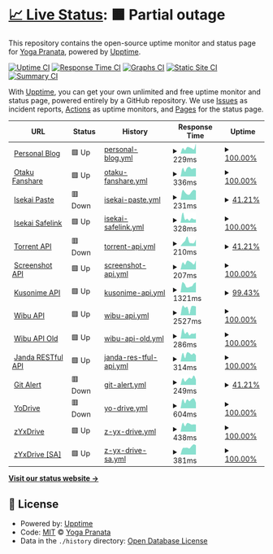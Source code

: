 # [📈 Live Status](https://zYxDevs.github.io/status): <!--live status--> **🟧 Partial outage**

This repository contains the open-source uptime monitor and status page for [Yoga Pranata](https://www.otakufanshare.eu.org), powered by [Upptime](https://github.com/upptime/upptime).

[![Uptime CI](https://github.com/zYxDevs/status/workflows/Uptime%20CI/badge.svg)](https://github.com/zYxDevs/status/actions?query=workflow%3A%22Uptime+CI%22)
[![Response Time CI](https://github.com/zYxDevs/status/workflows/Response%20Time%20CI/badge.svg)](https://github.com/zYxDevs/status/actions?query=workflow%3A%22Response+Time+CI%22)
[![Graphs CI](https://github.com/zYxDevs/status/workflows/Graphs%20CI/badge.svg)](https://github.com/zYxDevs/status/actions?query=workflow%3A%22Graphs+CI%22)
[![Static Site CI](https://github.com/zYxDevs/status/workflows/Static%20Site%20CI/badge.svg)](https://github.com/zYxDevs/status/actions?query=workflow%3A%22Static+Site+CI%22)
[![Summary CI](https://github.com/zYxDevs/status/workflows/Summary%20CI/badge.svg)](https://github.com/zYxDevs/status/actions?query=workflow%3A%22Summary+CI%22)

With [Upptime](https://upptime.js.org), you can get your own unlimited and free uptime monitor and status page, powered entirely by a GitHub repository. We use [Issues](https://github.com/zYxDevs/status/issues) as incident reports, [Actions](https://github.com/zYxDevs/status/actions) as uptime monitors, and [Pages](https://zYxDevs.github.io/status) for the status page.

<!--start: status pages-->
<!-- This summary is generated by Upptime (https://github.com/upptime/upptime) -->
<!-- Do not edit this manually, your changes will be overwritten -->
<!-- prettier-ignore -->
| URL | Status | History | Response Time | Uptime |
| --- | ------ | ------- | ------------- | ------ |
| <img alt="" src="https://icons.duckduckgo.com/ip3/www.isekai.eu.org.ico" height="13"> [Personal Blog](https://www.isekai.eu.org) | 🟩 Up | [personal-blog.yml](https://github.com/zYxDevs/status/commits/HEAD/history/personal-blog.yml) | <details><summary><img alt="Response time graph" src="./graphs/personal-blog/response-time-week.png" height="20"> 229ms</summary><br><a href="https://status.isekai.eu.org/history/personal-blog"><img alt="Response time 311" src="https://img.shields.io/endpoint?url=https%3A%2F%2Fraw.githubusercontent.com%2FzYxDevs%2Fstatus%2FHEAD%2Fapi%2Fpersonal-blog%2Fresponse-time.json"></a><br><a href="https://status.isekai.eu.org/history/personal-blog"><img alt="24-hour response time 261" src="https://img.shields.io/endpoint?url=https%3A%2F%2Fraw.githubusercontent.com%2FzYxDevs%2Fstatus%2FHEAD%2Fapi%2Fpersonal-blog%2Fresponse-time-day.json"></a><br><a href="https://status.isekai.eu.org/history/personal-blog"><img alt="7-day response time 229" src="https://img.shields.io/endpoint?url=https%3A%2F%2Fraw.githubusercontent.com%2FzYxDevs%2Fstatus%2FHEAD%2Fapi%2Fpersonal-blog%2Fresponse-time-week.json"></a><br><a href="https://status.isekai.eu.org/history/personal-blog"><img alt="30-day response time 249" src="https://img.shields.io/endpoint?url=https%3A%2F%2Fraw.githubusercontent.com%2FzYxDevs%2Fstatus%2FHEAD%2Fapi%2Fpersonal-blog%2Fresponse-time-month.json"></a><br><a href="https://status.isekai.eu.org/history/personal-blog"><img alt="1-year response time 311" src="https://img.shields.io/endpoint?url=https%3A%2F%2Fraw.githubusercontent.com%2FzYxDevs%2Fstatus%2FHEAD%2Fapi%2Fpersonal-blog%2Fresponse-time-year.json"></a></details> | <details><summary><a href="https://status.isekai.eu.org/history/personal-blog">100.00%</a></summary><a href="https://status.isekai.eu.org/history/personal-blog"><img alt="All-time uptime 100.00%" src="https://img.shields.io/endpoint?url=https%3A%2F%2Fraw.githubusercontent.com%2FzYxDevs%2Fstatus%2FHEAD%2Fapi%2Fpersonal-blog%2Fuptime.json"></a><br><a href="https://status.isekai.eu.org/history/personal-blog"><img alt="24-hour uptime 100.00%" src="https://img.shields.io/endpoint?url=https%3A%2F%2Fraw.githubusercontent.com%2FzYxDevs%2Fstatus%2FHEAD%2Fapi%2Fpersonal-blog%2Fuptime-day.json"></a><br><a href="https://status.isekai.eu.org/history/personal-blog"><img alt="7-day uptime 100.00%" src="https://img.shields.io/endpoint?url=https%3A%2F%2Fraw.githubusercontent.com%2FzYxDevs%2Fstatus%2FHEAD%2Fapi%2Fpersonal-blog%2Fuptime-week.json"></a><br><a href="https://status.isekai.eu.org/history/personal-blog"><img alt="30-day uptime 100.00%" src="https://img.shields.io/endpoint?url=https%3A%2F%2Fraw.githubusercontent.com%2FzYxDevs%2Fstatus%2FHEAD%2Fapi%2Fpersonal-blog%2Fuptime-month.json"></a><br><a href="https://status.isekai.eu.org/history/personal-blog"><img alt="1-year uptime 100.00%" src="https://img.shields.io/endpoint?url=https%3A%2F%2Fraw.githubusercontent.com%2FzYxDevs%2Fstatus%2FHEAD%2Fapi%2Fpersonal-blog%2Fuptime-year.json"></a></details>
| <img alt="" src="https://icons.duckduckgo.com/ip3/www.otakufanshare.eu.org.ico" height="13"> [Otaku Fanshare](https://www.otakufanshare.eu.org) | 🟩 Up | [otaku-fanshare.yml](https://github.com/zYxDevs/status/commits/HEAD/history/otaku-fanshare.yml) | <details><summary><img alt="Response time graph" src="./graphs/otaku-fanshare/response-time-week.png" height="20"> 336ms</summary><br><a href="https://status.isekai.eu.org/history/otaku-fanshare"><img alt="Response time 326" src="https://img.shields.io/endpoint?url=https%3A%2F%2Fraw.githubusercontent.com%2FzYxDevs%2Fstatus%2FHEAD%2Fapi%2Fotaku-fanshare%2Fresponse-time.json"></a><br><a href="https://status.isekai.eu.org/history/otaku-fanshare"><img alt="24-hour response time 336" src="https://img.shields.io/endpoint?url=https%3A%2F%2Fraw.githubusercontent.com%2FzYxDevs%2Fstatus%2FHEAD%2Fapi%2Fotaku-fanshare%2Fresponse-time-day.json"></a><br><a href="https://status.isekai.eu.org/history/otaku-fanshare"><img alt="7-day response time 336" src="https://img.shields.io/endpoint?url=https%3A%2F%2Fraw.githubusercontent.com%2FzYxDevs%2Fstatus%2FHEAD%2Fapi%2Fotaku-fanshare%2Fresponse-time-week.json"></a><br><a href="https://status.isekai.eu.org/history/otaku-fanshare"><img alt="30-day response time 353" src="https://img.shields.io/endpoint?url=https%3A%2F%2Fraw.githubusercontent.com%2FzYxDevs%2Fstatus%2FHEAD%2Fapi%2Fotaku-fanshare%2Fresponse-time-month.json"></a><br><a href="https://status.isekai.eu.org/history/otaku-fanshare"><img alt="1-year response time 326" src="https://img.shields.io/endpoint?url=https%3A%2F%2Fraw.githubusercontent.com%2FzYxDevs%2Fstatus%2FHEAD%2Fapi%2Fotaku-fanshare%2Fresponse-time-year.json"></a></details> | <details><summary><a href="https://status.isekai.eu.org/history/otaku-fanshare">100.00%</a></summary><a href="https://status.isekai.eu.org/history/otaku-fanshare"><img alt="All-time uptime 99.99%" src="https://img.shields.io/endpoint?url=https%3A%2F%2Fraw.githubusercontent.com%2FzYxDevs%2Fstatus%2FHEAD%2Fapi%2Fotaku-fanshare%2Fuptime.json"></a><br><a href="https://status.isekai.eu.org/history/otaku-fanshare"><img alt="24-hour uptime 100.00%" src="https://img.shields.io/endpoint?url=https%3A%2F%2Fraw.githubusercontent.com%2FzYxDevs%2Fstatus%2FHEAD%2Fapi%2Fotaku-fanshare%2Fuptime-day.json"></a><br><a href="https://status.isekai.eu.org/history/otaku-fanshare"><img alt="7-day uptime 100.00%" src="https://img.shields.io/endpoint?url=https%3A%2F%2Fraw.githubusercontent.com%2FzYxDevs%2Fstatus%2FHEAD%2Fapi%2Fotaku-fanshare%2Fuptime-week.json"></a><br><a href="https://status.isekai.eu.org/history/otaku-fanshare"><img alt="30-day uptime 100.00%" src="https://img.shields.io/endpoint?url=https%3A%2F%2Fraw.githubusercontent.com%2FzYxDevs%2Fstatus%2FHEAD%2Fapi%2Fotaku-fanshare%2Fuptime-month.json"></a><br><a href="https://status.isekai.eu.org/history/otaku-fanshare"><img alt="1-year uptime 99.99%" src="https://img.shields.io/endpoint?url=https%3A%2F%2Fraw.githubusercontent.com%2FzYxDevs%2Fstatus%2FHEAD%2Fapi%2Fotaku-fanshare%2Fuptime-year.json"></a></details>
| <img alt="" src="https://icons.duckduckgo.com/ip3/paste.isekai.eu.org.ico" height="13"> [Isekai Paste](https://paste.isekai.eu.org) | 🟥 Down | [isekai-paste.yml](https://github.com/zYxDevs/status/commits/HEAD/history/isekai-paste.yml) | <details><summary><img alt="Response time graph" src="./graphs/isekai-paste/response-time-week.png" height="20"> 231ms</summary><br><a href="https://status.isekai.eu.org/history/isekai-paste"><img alt="Response time 281" src="https://img.shields.io/endpoint?url=https%3A%2F%2Fraw.githubusercontent.com%2FzYxDevs%2Fstatus%2FHEAD%2Fapi%2Fisekai-paste%2Fresponse-time.json"></a><br><a href="https://status.isekai.eu.org/history/isekai-paste"><img alt="24-hour response time 308" src="https://img.shields.io/endpoint?url=https%3A%2F%2Fraw.githubusercontent.com%2FzYxDevs%2Fstatus%2FHEAD%2Fapi%2Fisekai-paste%2Fresponse-time-day.json"></a><br><a href="https://status.isekai.eu.org/history/isekai-paste"><img alt="7-day response time 231" src="https://img.shields.io/endpoint?url=https%3A%2F%2Fraw.githubusercontent.com%2FzYxDevs%2Fstatus%2FHEAD%2Fapi%2Fisekai-paste%2Fresponse-time-week.json"></a><br><a href="https://status.isekai.eu.org/history/isekai-paste"><img alt="30-day response time 260" src="https://img.shields.io/endpoint?url=https%3A%2F%2Fraw.githubusercontent.com%2FzYxDevs%2Fstatus%2FHEAD%2Fapi%2Fisekai-paste%2Fresponse-time-month.json"></a><br><a href="https://status.isekai.eu.org/history/isekai-paste"><img alt="1-year response time 281" src="https://img.shields.io/endpoint?url=https%3A%2F%2Fraw.githubusercontent.com%2FzYxDevs%2Fstatus%2FHEAD%2Fapi%2Fisekai-paste%2Fresponse-time-year.json"></a></details> | <details><summary><a href="https://status.isekai.eu.org/history/isekai-paste">41.21%</a></summary><a href="https://status.isekai.eu.org/history/isekai-paste"><img alt="All-time uptime 20.63%" src="https://img.shields.io/endpoint?url=https%3A%2F%2Fraw.githubusercontent.com%2FzYxDevs%2Fstatus%2FHEAD%2Fapi%2Fisekai-paste%2Fuptime.json"></a><br><a href="https://status.isekai.eu.org/history/isekai-paste"><img alt="24-hour uptime 100.00%" src="https://img.shields.io/endpoint?url=https%3A%2F%2Fraw.githubusercontent.com%2FzYxDevs%2Fstatus%2FHEAD%2Fapi%2Fisekai-paste%2Fuptime-day.json"></a><br><a href="https://status.isekai.eu.org/history/isekai-paste"><img alt="7-day uptime 41.21%" src="https://img.shields.io/endpoint?url=https%3A%2F%2Fraw.githubusercontent.com%2FzYxDevs%2Fstatus%2FHEAD%2Fapi%2Fisekai-paste%2Fuptime-week.json"></a><br><a href="https://status.isekai.eu.org/history/isekai-paste"><img alt="30-day uptime 10.86%" src="https://img.shields.io/endpoint?url=https%3A%2F%2Fraw.githubusercontent.com%2FzYxDevs%2Fstatus%2FHEAD%2Fapi%2Fisekai-paste%2Fuptime-month.json"></a><br><a href="https://status.isekai.eu.org/history/isekai-paste"><img alt="1-year uptime 20.63%" src="https://img.shields.io/endpoint?url=https%3A%2F%2Fraw.githubusercontent.com%2FzYxDevs%2Fstatus%2FHEAD%2Fapi%2Fisekai-paste%2Fuptime-year.json"></a></details>
| <img alt="" src="https://icons.duckduckgo.com/ip3/safe.isekai.eu.org.ico" height="13"> [Isekai Safelink](https://safe.isekai.eu.org) | 🟩 Up | [isekai-safelink.yml](https://github.com/zYxDevs/status/commits/HEAD/history/isekai-safelink.yml) | <details><summary><img alt="Response time graph" src="./graphs/isekai-safelink/response-time-week.png" height="20"> 328ms</summary><br><a href="https://status.isekai.eu.org/history/isekai-safelink"><img alt="Response time 456" src="https://img.shields.io/endpoint?url=https%3A%2F%2Fraw.githubusercontent.com%2FzYxDevs%2Fstatus%2FHEAD%2Fapi%2Fisekai-safelink%2Fresponse-time.json"></a><br><a href="https://status.isekai.eu.org/history/isekai-safelink"><img alt="24-hour response time 620" src="https://img.shields.io/endpoint?url=https%3A%2F%2Fraw.githubusercontent.com%2FzYxDevs%2Fstatus%2FHEAD%2Fapi%2Fisekai-safelink%2Fresponse-time-day.json"></a><br><a href="https://status.isekai.eu.org/history/isekai-safelink"><img alt="7-day response time 328" src="https://img.shields.io/endpoint?url=https%3A%2F%2Fraw.githubusercontent.com%2FzYxDevs%2Fstatus%2FHEAD%2Fapi%2Fisekai-safelink%2Fresponse-time-week.json"></a><br><a href="https://status.isekai.eu.org/history/isekai-safelink"><img alt="30-day response time 367" src="https://img.shields.io/endpoint?url=https%3A%2F%2Fraw.githubusercontent.com%2FzYxDevs%2Fstatus%2FHEAD%2Fapi%2Fisekai-safelink%2Fresponse-time-month.json"></a><br><a href="https://status.isekai.eu.org/history/isekai-safelink"><img alt="1-year response time 456" src="https://img.shields.io/endpoint?url=https%3A%2F%2Fraw.githubusercontent.com%2FzYxDevs%2Fstatus%2FHEAD%2Fapi%2Fisekai-safelink%2Fresponse-time-year.json"></a></details> | <details><summary><a href="https://status.isekai.eu.org/history/isekai-safelink">100.00%</a></summary><a href="https://status.isekai.eu.org/history/isekai-safelink"><img alt="All-time uptime 60.65%" src="https://img.shields.io/endpoint?url=https%3A%2F%2Fraw.githubusercontent.com%2FzYxDevs%2Fstatus%2FHEAD%2Fapi%2Fisekai-safelink%2Fuptime.json"></a><br><a href="https://status.isekai.eu.org/history/isekai-safelink"><img alt="24-hour uptime 100.00%" src="https://img.shields.io/endpoint?url=https%3A%2F%2Fraw.githubusercontent.com%2FzYxDevs%2Fstatus%2FHEAD%2Fapi%2Fisekai-safelink%2Fuptime-day.json"></a><br><a href="https://status.isekai.eu.org/history/isekai-safelink"><img alt="7-day uptime 100.00%" src="https://img.shields.io/endpoint?url=https%3A%2F%2Fraw.githubusercontent.com%2FzYxDevs%2Fstatus%2FHEAD%2Fapi%2Fisekai-safelink%2Fuptime-week.json"></a><br><a href="https://status.isekai.eu.org/history/isekai-safelink"><img alt="30-day uptime 100.00%" src="https://img.shields.io/endpoint?url=https%3A%2F%2Fraw.githubusercontent.com%2FzYxDevs%2Fstatus%2FHEAD%2Fapi%2Fisekai-safelink%2Fuptime-month.json"></a><br><a href="https://status.isekai.eu.org/history/isekai-safelink"><img alt="1-year uptime 60.65%" src="https://img.shields.io/endpoint?url=https%3A%2F%2Fraw.githubusercontent.com%2FzYxDevs%2Fstatus%2FHEAD%2Fapi%2Fisekai-safelink%2Fuptime-year.json"></a></details>
| <img alt="" src="https://icons.duckduckgo.com/ip3/torapi.isekai.eu.org.ico" height="13"> [Torrent API](https://torapi.isekai.eu.org) | 🟥 Down | [torrent-api.yml](https://github.com/zYxDevs/status/commits/HEAD/history/torrent-api.yml) | <details><summary><img alt="Response time graph" src="./graphs/torrent-api/response-time-week.png" height="20"> 210ms</summary><br><a href="https://status.isekai.eu.org/history/torrent-api"><img alt="Response time 752" src="https://img.shields.io/endpoint?url=https%3A%2F%2Fraw.githubusercontent.com%2FzYxDevs%2Fstatus%2FHEAD%2Fapi%2Ftorrent-api%2Fresponse-time.json"></a><br><a href="https://status.isekai.eu.org/history/torrent-api"><img alt="24-hour response time 154" src="https://img.shields.io/endpoint?url=https%3A%2F%2Fraw.githubusercontent.com%2FzYxDevs%2Fstatus%2FHEAD%2Fapi%2Ftorrent-api%2Fresponse-time-day.json"></a><br><a href="https://status.isekai.eu.org/history/torrent-api"><img alt="7-day response time 210" src="https://img.shields.io/endpoint?url=https%3A%2F%2Fraw.githubusercontent.com%2FzYxDevs%2Fstatus%2FHEAD%2Fapi%2Ftorrent-api%2Fresponse-time-week.json"></a><br><a href="https://status.isekai.eu.org/history/torrent-api"><img alt="30-day response time 246" src="https://img.shields.io/endpoint?url=https%3A%2F%2Fraw.githubusercontent.com%2FzYxDevs%2Fstatus%2FHEAD%2Fapi%2Ftorrent-api%2Fresponse-time-month.json"></a><br><a href="https://status.isekai.eu.org/history/torrent-api"><img alt="1-year response time 752" src="https://img.shields.io/endpoint?url=https%3A%2F%2Fraw.githubusercontent.com%2FzYxDevs%2Fstatus%2FHEAD%2Fapi%2Ftorrent-api%2Fresponse-time-year.json"></a></details> | <details><summary><a href="https://status.isekai.eu.org/history/torrent-api">41.21%</a></summary><a href="https://status.isekai.eu.org/history/torrent-api"><img alt="All-time uptime 30.46%" src="https://img.shields.io/endpoint?url=https%3A%2F%2Fraw.githubusercontent.com%2FzYxDevs%2Fstatus%2FHEAD%2Fapi%2Ftorrent-api%2Fuptime.json"></a><br><a href="https://status.isekai.eu.org/history/torrent-api"><img alt="24-hour uptime 100.00%" src="https://img.shields.io/endpoint?url=https%3A%2F%2Fraw.githubusercontent.com%2FzYxDevs%2Fstatus%2FHEAD%2Fapi%2Ftorrent-api%2Fuptime-day.json"></a><br><a href="https://status.isekai.eu.org/history/torrent-api"><img alt="7-day uptime 41.21%" src="https://img.shields.io/endpoint?url=https%3A%2F%2Fraw.githubusercontent.com%2FzYxDevs%2Fstatus%2FHEAD%2Fapi%2Ftorrent-api%2Fuptime-week.json"></a><br><a href="https://status.isekai.eu.org/history/torrent-api"><img alt="30-day uptime 10.86%" src="https://img.shields.io/endpoint?url=https%3A%2F%2Fraw.githubusercontent.com%2FzYxDevs%2Fstatus%2FHEAD%2Fapi%2Ftorrent-api%2Fuptime-month.json"></a><br><a href="https://status.isekai.eu.org/history/torrent-api"><img alt="1-year uptime 30.46%" src="https://img.shields.io/endpoint?url=https%3A%2F%2Fraw.githubusercontent.com%2FzYxDevs%2Fstatus%2FHEAD%2Fapi%2Ftorrent-api%2Fuptime-year.json"></a></details>
| <img alt="" src="https://icons.duckduckgo.com/ip3/webshot.otakufanshare.eu.org.ico" height="13"> [Screenshot API](https://webshot.otakufanshare.eu.org) | 🟩 Up | [screenshot-api.yml](https://github.com/zYxDevs/status/commits/HEAD/history/screenshot-api.yml) | <details><summary><img alt="Response time graph" src="./graphs/screenshot-api/response-time-week.png" height="20"> 207ms</summary><br><a href="https://status.isekai.eu.org/history/screenshot-api"><img alt="Response time 251" src="https://img.shields.io/endpoint?url=https%3A%2F%2Fraw.githubusercontent.com%2FzYxDevs%2Fstatus%2FHEAD%2Fapi%2Fscreenshot-api%2Fresponse-time.json"></a><br><a href="https://status.isekai.eu.org/history/screenshot-api"><img alt="24-hour response time 227" src="https://img.shields.io/endpoint?url=https%3A%2F%2Fraw.githubusercontent.com%2FzYxDevs%2Fstatus%2FHEAD%2Fapi%2Fscreenshot-api%2Fresponse-time-day.json"></a><br><a href="https://status.isekai.eu.org/history/screenshot-api"><img alt="7-day response time 207" src="https://img.shields.io/endpoint?url=https%3A%2F%2Fraw.githubusercontent.com%2FzYxDevs%2Fstatus%2FHEAD%2Fapi%2Fscreenshot-api%2Fresponse-time-week.json"></a><br><a href="https://status.isekai.eu.org/history/screenshot-api"><img alt="30-day response time 225" src="https://img.shields.io/endpoint?url=https%3A%2F%2Fraw.githubusercontent.com%2FzYxDevs%2Fstatus%2FHEAD%2Fapi%2Fscreenshot-api%2Fresponse-time-month.json"></a><br><a href="https://status.isekai.eu.org/history/screenshot-api"><img alt="1-year response time 251" src="https://img.shields.io/endpoint?url=https%3A%2F%2Fraw.githubusercontent.com%2FzYxDevs%2Fstatus%2FHEAD%2Fapi%2Fscreenshot-api%2Fresponse-time-year.json"></a></details> | <details><summary><a href="https://status.isekai.eu.org/history/screenshot-api">100.00%</a></summary><a href="https://status.isekai.eu.org/history/screenshot-api"><img alt="All-time uptime 99.99%" src="https://img.shields.io/endpoint?url=https%3A%2F%2Fraw.githubusercontent.com%2FzYxDevs%2Fstatus%2FHEAD%2Fapi%2Fscreenshot-api%2Fuptime.json"></a><br><a href="https://status.isekai.eu.org/history/screenshot-api"><img alt="24-hour uptime 100.00%" src="https://img.shields.io/endpoint?url=https%3A%2F%2Fraw.githubusercontent.com%2FzYxDevs%2Fstatus%2FHEAD%2Fapi%2Fscreenshot-api%2Fuptime-day.json"></a><br><a href="https://status.isekai.eu.org/history/screenshot-api"><img alt="7-day uptime 100.00%" src="https://img.shields.io/endpoint?url=https%3A%2F%2Fraw.githubusercontent.com%2FzYxDevs%2Fstatus%2FHEAD%2Fapi%2Fscreenshot-api%2Fuptime-week.json"></a><br><a href="https://status.isekai.eu.org/history/screenshot-api"><img alt="30-day uptime 100.00%" src="https://img.shields.io/endpoint?url=https%3A%2F%2Fraw.githubusercontent.com%2FzYxDevs%2Fstatus%2FHEAD%2Fapi%2Fscreenshot-api%2Fuptime-month.json"></a><br><a href="https://status.isekai.eu.org/history/screenshot-api"><img alt="1-year uptime 99.99%" src="https://img.shields.io/endpoint?url=https%3A%2F%2Fraw.githubusercontent.com%2FzYxDevs%2Fstatus%2FHEAD%2Fapi%2Fscreenshot-api%2Fuptime-year.json"></a></details>
| <img alt="" src="https://icons.duckduckgo.com/ip3/kuso.otakufanshare.eu.org.ico" height="13"> [Kusonime API](https://kuso.otakufanshare.eu.org/api) | 🟩 Up | [kusonime-api.yml](https://github.com/zYxDevs/status/commits/HEAD/history/kusonime-api.yml) | <details><summary><img alt="Response time graph" src="./graphs/kusonime-api/response-time-week.png" height="20"> 1321ms</summary><br><a href="https://status.isekai.eu.org/history/kusonime-api"><img alt="Response time 1081" src="https://img.shields.io/endpoint?url=https%3A%2F%2Fraw.githubusercontent.com%2FzYxDevs%2Fstatus%2FHEAD%2Fapi%2Fkusonime-api%2Fresponse-time.json"></a><br><a href="https://status.isekai.eu.org/history/kusonime-api"><img alt="24-hour response time 998" src="https://img.shields.io/endpoint?url=https%3A%2F%2Fraw.githubusercontent.com%2FzYxDevs%2Fstatus%2FHEAD%2Fapi%2Fkusonime-api%2Fresponse-time-day.json"></a><br><a href="https://status.isekai.eu.org/history/kusonime-api"><img alt="7-day response time 1321" src="https://img.shields.io/endpoint?url=https%3A%2F%2Fraw.githubusercontent.com%2FzYxDevs%2Fstatus%2FHEAD%2Fapi%2Fkusonime-api%2Fresponse-time-week.json"></a><br><a href="https://status.isekai.eu.org/history/kusonime-api"><img alt="30-day response time 1369" src="https://img.shields.io/endpoint?url=https%3A%2F%2Fraw.githubusercontent.com%2FzYxDevs%2Fstatus%2FHEAD%2Fapi%2Fkusonime-api%2Fresponse-time-month.json"></a><br><a href="https://status.isekai.eu.org/history/kusonime-api"><img alt="1-year response time 1081" src="https://img.shields.io/endpoint?url=https%3A%2F%2Fraw.githubusercontent.com%2FzYxDevs%2Fstatus%2FHEAD%2Fapi%2Fkusonime-api%2Fresponse-time-year.json"></a></details> | <details><summary><a href="https://status.isekai.eu.org/history/kusonime-api">99.43%</a></summary><a href="https://status.isekai.eu.org/history/kusonime-api"><img alt="All-time uptime 65.80%" src="https://img.shields.io/endpoint?url=https%3A%2F%2Fraw.githubusercontent.com%2FzYxDevs%2Fstatus%2FHEAD%2Fapi%2Fkusonime-api%2Fuptime.json"></a><br><a href="https://status.isekai.eu.org/history/kusonime-api"><img alt="24-hour uptime 100.00%" src="https://img.shields.io/endpoint?url=https%3A%2F%2Fraw.githubusercontent.com%2FzYxDevs%2Fstatus%2FHEAD%2Fapi%2Fkusonime-api%2Fuptime-day.json"></a><br><a href="https://status.isekai.eu.org/history/kusonime-api"><img alt="7-day uptime 99.43%" src="https://img.shields.io/endpoint?url=https%3A%2F%2Fraw.githubusercontent.com%2FzYxDevs%2Fstatus%2FHEAD%2Fapi%2Fkusonime-api%2Fuptime-week.json"></a><br><a href="https://status.isekai.eu.org/history/kusonime-api"><img alt="30-day uptime 99.87%" src="https://img.shields.io/endpoint?url=https%3A%2F%2Fraw.githubusercontent.com%2FzYxDevs%2Fstatus%2FHEAD%2Fapi%2Fkusonime-api%2Fuptime-month.json"></a><br><a href="https://status.isekai.eu.org/history/kusonime-api"><img alt="1-year uptime 65.80%" src="https://img.shields.io/endpoint?url=https%3A%2F%2Fraw.githubusercontent.com%2FzYxDevs%2Fstatus%2FHEAD%2Fapi%2Fkusonime-api%2Fuptime-year.json"></a></details>
| <img alt="" src="https://icons.duckduckgo.com/ip3/wibu-api.eu.org.ico" height="13"> [Wibu API](https://wibu-api.eu.org/api) | 🟩 Up | [wibu-api.yml](https://github.com/zYxDevs/status/commits/HEAD/history/wibu-api.yml) | <details><summary><img alt="Response time graph" src="./graphs/wibu-api/response-time-week.png" height="20"> 2527ms</summary><br><a href="https://status.isekai.eu.org/history/wibu-api"><img alt="Response time 2382" src="https://img.shields.io/endpoint?url=https%3A%2F%2Fraw.githubusercontent.com%2FzYxDevs%2Fstatus%2FHEAD%2Fapi%2Fwibu-api%2Fresponse-time.json"></a><br><a href="https://status.isekai.eu.org/history/wibu-api"><img alt="24-hour response time 2818" src="https://img.shields.io/endpoint?url=https%3A%2F%2Fraw.githubusercontent.com%2FzYxDevs%2Fstatus%2FHEAD%2Fapi%2Fwibu-api%2Fresponse-time-day.json"></a><br><a href="https://status.isekai.eu.org/history/wibu-api"><img alt="7-day response time 2527" src="https://img.shields.io/endpoint?url=https%3A%2F%2Fraw.githubusercontent.com%2FzYxDevs%2Fstatus%2FHEAD%2Fapi%2Fwibu-api%2Fresponse-time-week.json"></a><br><a href="https://status.isekai.eu.org/history/wibu-api"><img alt="30-day response time 2075" src="https://img.shields.io/endpoint?url=https%3A%2F%2Fraw.githubusercontent.com%2FzYxDevs%2Fstatus%2FHEAD%2Fapi%2Fwibu-api%2Fresponse-time-month.json"></a><br><a href="https://status.isekai.eu.org/history/wibu-api"><img alt="1-year response time 2382" src="https://img.shields.io/endpoint?url=https%3A%2F%2Fraw.githubusercontent.com%2FzYxDevs%2Fstatus%2FHEAD%2Fapi%2Fwibu-api%2Fresponse-time-year.json"></a></details> | <details><summary><a href="https://status.isekai.eu.org/history/wibu-api">100.00%</a></summary><a href="https://status.isekai.eu.org/history/wibu-api"><img alt="All-time uptime 99.98%" src="https://img.shields.io/endpoint?url=https%3A%2F%2Fraw.githubusercontent.com%2FzYxDevs%2Fstatus%2FHEAD%2Fapi%2Fwibu-api%2Fuptime.json"></a><br><a href="https://status.isekai.eu.org/history/wibu-api"><img alt="24-hour uptime 100.00%" src="https://img.shields.io/endpoint?url=https%3A%2F%2Fraw.githubusercontent.com%2FzYxDevs%2Fstatus%2FHEAD%2Fapi%2Fwibu-api%2Fuptime-day.json"></a><br><a href="https://status.isekai.eu.org/history/wibu-api"><img alt="7-day uptime 100.00%" src="https://img.shields.io/endpoint?url=https%3A%2F%2Fraw.githubusercontent.com%2FzYxDevs%2Fstatus%2FHEAD%2Fapi%2Fwibu-api%2Fuptime-week.json"></a><br><a href="https://status.isekai.eu.org/history/wibu-api"><img alt="30-day uptime 100.00%" src="https://img.shields.io/endpoint?url=https%3A%2F%2Fraw.githubusercontent.com%2FzYxDevs%2Fstatus%2FHEAD%2Fapi%2Fwibu-api%2Fuptime-month.json"></a><br><a href="https://status.isekai.eu.org/history/wibu-api"><img alt="1-year uptime 99.98%" src="https://img.shields.io/endpoint?url=https%3A%2F%2Fraw.githubusercontent.com%2FzYxDevs%2Fstatus%2FHEAD%2Fapi%2Fwibu-api%2Fuptime-year.json"></a></details>
| <img alt="" src="https://icons.duckduckgo.com/ip3/api.wibu-api.eu.org.ico" height="13"> [Wibu API Old](https://api.wibu-api.eu.org/api) | 🟩 Up | [wibu-api-old.yml](https://github.com/zYxDevs/status/commits/HEAD/history/wibu-api-old.yml) | <details><summary><img alt="Response time graph" src="./graphs/wibu-api-old/response-time-week.png" height="20"> 286ms</summary><br><a href="https://status.isekai.eu.org/history/wibu-api-old"><img alt="Response time 333" src="https://img.shields.io/endpoint?url=https%3A%2F%2Fraw.githubusercontent.com%2FzYxDevs%2Fstatus%2FHEAD%2Fapi%2Fwibu-api-old%2Fresponse-time.json"></a><br><a href="https://status.isekai.eu.org/history/wibu-api-old"><img alt="24-hour response time 565" src="https://img.shields.io/endpoint?url=https%3A%2F%2Fraw.githubusercontent.com%2FzYxDevs%2Fstatus%2FHEAD%2Fapi%2Fwibu-api-old%2Fresponse-time-day.json"></a><br><a href="https://status.isekai.eu.org/history/wibu-api-old"><img alt="7-day response time 286" src="https://img.shields.io/endpoint?url=https%3A%2F%2Fraw.githubusercontent.com%2FzYxDevs%2Fstatus%2FHEAD%2Fapi%2Fwibu-api-old%2Fresponse-time-week.json"></a><br><a href="https://status.isekai.eu.org/history/wibu-api-old"><img alt="30-day response time 332" src="https://img.shields.io/endpoint?url=https%3A%2F%2Fraw.githubusercontent.com%2FzYxDevs%2Fstatus%2FHEAD%2Fapi%2Fwibu-api-old%2Fresponse-time-month.json"></a><br><a href="https://status.isekai.eu.org/history/wibu-api-old"><img alt="1-year response time 333" src="https://img.shields.io/endpoint?url=https%3A%2F%2Fraw.githubusercontent.com%2FzYxDevs%2Fstatus%2FHEAD%2Fapi%2Fwibu-api-old%2Fresponse-time-year.json"></a></details> | <details><summary><a href="https://status.isekai.eu.org/history/wibu-api-old">100.00%</a></summary><a href="https://status.isekai.eu.org/history/wibu-api-old"><img alt="All-time uptime 100.00%" src="https://img.shields.io/endpoint?url=https%3A%2F%2Fraw.githubusercontent.com%2FzYxDevs%2Fstatus%2FHEAD%2Fapi%2Fwibu-api-old%2Fuptime.json"></a><br><a href="https://status.isekai.eu.org/history/wibu-api-old"><img alt="24-hour uptime 100.00%" src="https://img.shields.io/endpoint?url=https%3A%2F%2Fraw.githubusercontent.com%2FzYxDevs%2Fstatus%2FHEAD%2Fapi%2Fwibu-api-old%2Fuptime-day.json"></a><br><a href="https://status.isekai.eu.org/history/wibu-api-old"><img alt="7-day uptime 100.00%" src="https://img.shields.io/endpoint?url=https%3A%2F%2Fraw.githubusercontent.com%2FzYxDevs%2Fstatus%2FHEAD%2Fapi%2Fwibu-api-old%2Fuptime-week.json"></a><br><a href="https://status.isekai.eu.org/history/wibu-api-old"><img alt="30-day uptime 100.00%" src="https://img.shields.io/endpoint?url=https%3A%2F%2Fraw.githubusercontent.com%2FzYxDevs%2Fstatus%2FHEAD%2Fapi%2Fwibu-api-old%2Fuptime-month.json"></a><br><a href="https://status.isekai.eu.org/history/wibu-api-old"><img alt="1-year uptime 100.00%" src="https://img.shields.io/endpoint?url=https%3A%2F%2Fraw.githubusercontent.com%2FzYxDevs%2Fstatus%2FHEAD%2Fapi%2Fwibu-api-old%2Fuptime-year.json"></a></details>
| <img alt="" src="https://icons.duckduckgo.com/ip3/janda.zyxdevs.eu.org.ico" height="13"> [Janda RESTful API](https://janda.zyxdevs.eu.org) | 🟩 Up | [janda-res-tful-api.yml](https://github.com/zYxDevs/status/commits/HEAD/history/janda-res-tful-api.yml) | <details><summary><img alt="Response time graph" src="./graphs/janda-res-tful-api/response-time-week.png" height="20"> 314ms</summary><br><a href="https://status.isekai.eu.org/history/janda-res-tful-api"><img alt="Response time 271" src="https://img.shields.io/endpoint?url=https%3A%2F%2Fraw.githubusercontent.com%2FzYxDevs%2Fstatus%2FHEAD%2Fapi%2Fjanda-res-tful-api%2Fresponse-time.json"></a><br><a href="https://status.isekai.eu.org/history/janda-res-tful-api"><img alt="24-hour response time 366" src="https://img.shields.io/endpoint?url=https%3A%2F%2Fraw.githubusercontent.com%2FzYxDevs%2Fstatus%2FHEAD%2Fapi%2Fjanda-res-tful-api%2Fresponse-time-day.json"></a><br><a href="https://status.isekai.eu.org/history/janda-res-tful-api"><img alt="7-day response time 314" src="https://img.shields.io/endpoint?url=https%3A%2F%2Fraw.githubusercontent.com%2FzYxDevs%2Fstatus%2FHEAD%2Fapi%2Fjanda-res-tful-api%2Fresponse-time-week.json"></a><br><a href="https://status.isekai.eu.org/history/janda-res-tful-api"><img alt="30-day response time 287" src="https://img.shields.io/endpoint?url=https%3A%2F%2Fraw.githubusercontent.com%2FzYxDevs%2Fstatus%2FHEAD%2Fapi%2Fjanda-res-tful-api%2Fresponse-time-month.json"></a><br><a href="https://status.isekai.eu.org/history/janda-res-tful-api"><img alt="1-year response time 271" src="https://img.shields.io/endpoint?url=https%3A%2F%2Fraw.githubusercontent.com%2FzYxDevs%2Fstatus%2FHEAD%2Fapi%2Fjanda-res-tful-api%2Fresponse-time-year.json"></a></details> | <details><summary><a href="https://status.isekai.eu.org/history/janda-res-tful-api">100.00%</a></summary><a href="https://status.isekai.eu.org/history/janda-res-tful-api"><img alt="All-time uptime 100.00%" src="https://img.shields.io/endpoint?url=https%3A%2F%2Fraw.githubusercontent.com%2FzYxDevs%2Fstatus%2FHEAD%2Fapi%2Fjanda-res-tful-api%2Fuptime.json"></a><br><a href="https://status.isekai.eu.org/history/janda-res-tful-api"><img alt="24-hour uptime 100.00%" src="https://img.shields.io/endpoint?url=https%3A%2F%2Fraw.githubusercontent.com%2FzYxDevs%2Fstatus%2FHEAD%2Fapi%2Fjanda-res-tful-api%2Fuptime-day.json"></a><br><a href="https://status.isekai.eu.org/history/janda-res-tful-api"><img alt="7-day uptime 100.00%" src="https://img.shields.io/endpoint?url=https%3A%2F%2Fraw.githubusercontent.com%2FzYxDevs%2Fstatus%2FHEAD%2Fapi%2Fjanda-res-tful-api%2Fuptime-week.json"></a><br><a href="https://status.isekai.eu.org/history/janda-res-tful-api"><img alt="30-day uptime 100.00%" src="https://img.shields.io/endpoint?url=https%3A%2F%2Fraw.githubusercontent.com%2FzYxDevs%2Fstatus%2FHEAD%2Fapi%2Fjanda-res-tful-api%2Fuptime-month.json"></a><br><a href="https://status.isekai.eu.org/history/janda-res-tful-api"><img alt="1-year uptime 100.00%" src="https://img.shields.io/endpoint?url=https%3A%2F%2Fraw.githubusercontent.com%2FzYxDevs%2Fstatus%2FHEAD%2Fapi%2Fjanda-res-tful-api%2Fuptime-year.json"></a></details>
| <img alt="" src="https://icons.duckduckgo.com/ip3/galert.isekai.eu.org.ico" height="13"> [Git Alert](http://galert.isekai.eu.org) | 🟥 Down | [git-alert.yml](https://github.com/zYxDevs/status/commits/HEAD/history/git-alert.yml) | <details><summary><img alt="Response time graph" src="./graphs/git-alert/response-time-week.png" height="20"> 249ms</summary><br><a href="https://status.isekai.eu.org/history/git-alert"><img alt="Response time 311" src="https://img.shields.io/endpoint?url=https%3A%2F%2Fraw.githubusercontent.com%2FzYxDevs%2Fstatus%2FHEAD%2Fapi%2Fgit-alert%2Fresponse-time.json"></a><br><a href="https://status.isekai.eu.org/history/git-alert"><img alt="24-hour response time 166" src="https://img.shields.io/endpoint?url=https%3A%2F%2Fraw.githubusercontent.com%2FzYxDevs%2Fstatus%2FHEAD%2Fapi%2Fgit-alert%2Fresponse-time-day.json"></a><br><a href="https://status.isekai.eu.org/history/git-alert"><img alt="7-day response time 249" src="https://img.shields.io/endpoint?url=https%3A%2F%2Fraw.githubusercontent.com%2FzYxDevs%2Fstatus%2FHEAD%2Fapi%2Fgit-alert%2Fresponse-time-week.json"></a><br><a href="https://status.isekai.eu.org/history/git-alert"><img alt="30-day response time 252" src="https://img.shields.io/endpoint?url=https%3A%2F%2Fraw.githubusercontent.com%2FzYxDevs%2Fstatus%2FHEAD%2Fapi%2Fgit-alert%2Fresponse-time-month.json"></a><br><a href="https://status.isekai.eu.org/history/git-alert"><img alt="1-year response time 311" src="https://img.shields.io/endpoint?url=https%3A%2F%2Fraw.githubusercontent.com%2FzYxDevs%2Fstatus%2FHEAD%2Fapi%2Fgit-alert%2Fresponse-time-year.json"></a></details> | <details><summary><a href="https://status.isekai.eu.org/history/git-alert">41.21%</a></summary><a href="https://status.isekai.eu.org/history/git-alert"><img alt="All-time uptime 6.30%" src="https://img.shields.io/endpoint?url=https%3A%2F%2Fraw.githubusercontent.com%2FzYxDevs%2Fstatus%2FHEAD%2Fapi%2Fgit-alert%2Fuptime.json"></a><br><a href="https://status.isekai.eu.org/history/git-alert"><img alt="24-hour uptime 100.00%" src="https://img.shields.io/endpoint?url=https%3A%2F%2Fraw.githubusercontent.com%2FzYxDevs%2Fstatus%2FHEAD%2Fapi%2Fgit-alert%2Fuptime-day.json"></a><br><a href="https://status.isekai.eu.org/history/git-alert"><img alt="7-day uptime 41.21%" src="https://img.shields.io/endpoint?url=https%3A%2F%2Fraw.githubusercontent.com%2FzYxDevs%2Fstatus%2FHEAD%2Fapi%2Fgit-alert%2Fuptime-week.json"></a><br><a href="https://status.isekai.eu.org/history/git-alert"><img alt="30-day uptime 10.86%" src="https://img.shields.io/endpoint?url=https%3A%2F%2Fraw.githubusercontent.com%2FzYxDevs%2Fstatus%2FHEAD%2Fapi%2Fgit-alert%2Fuptime-month.json"></a><br><a href="https://status.isekai.eu.org/history/git-alert"><img alt="1-year uptime 6.30%" src="https://img.shields.io/endpoint?url=https%3A%2F%2Fraw.githubusercontent.com%2FzYxDevs%2Fstatus%2FHEAD%2Fapi%2Fgit-alert%2Fuptime-year.json"></a></details>
| <img alt="" src="https://icons.duckduckgo.com/ip3/yodrive.eu.org.ico" height="13"> [YoDrive](https://yodrive.eu.org) | 🟥 Down | [yo-drive.yml](https://github.com/zYxDevs/status/commits/HEAD/history/yo-drive.yml) | <details><summary><img alt="Response time graph" src="./graphs/yo-drive/response-time-week.png" height="20"> 604ms</summary><br><a href="https://status.isekai.eu.org/history/yo-drive"><img alt="Response time 556" src="https://img.shields.io/endpoint?url=https%3A%2F%2Fraw.githubusercontent.com%2FzYxDevs%2Fstatus%2FHEAD%2Fapi%2Fyo-drive%2Fresponse-time.json"></a><br><a href="https://status.isekai.eu.org/history/yo-drive"><img alt="24-hour response time 712" src="https://img.shields.io/endpoint?url=https%3A%2F%2Fraw.githubusercontent.com%2FzYxDevs%2Fstatus%2FHEAD%2Fapi%2Fyo-drive%2Fresponse-time-day.json"></a><br><a href="https://status.isekai.eu.org/history/yo-drive"><img alt="7-day response time 604" src="https://img.shields.io/endpoint?url=https%3A%2F%2Fraw.githubusercontent.com%2FzYxDevs%2Fstatus%2FHEAD%2Fapi%2Fyo-drive%2Fresponse-time-week.json"></a><br><a href="https://status.isekai.eu.org/history/yo-drive"><img alt="30-day response time 545" src="https://img.shields.io/endpoint?url=https%3A%2F%2Fraw.githubusercontent.com%2FzYxDevs%2Fstatus%2FHEAD%2Fapi%2Fyo-drive%2Fresponse-time-month.json"></a><br><a href="https://status.isekai.eu.org/history/yo-drive"><img alt="1-year response time 556" src="https://img.shields.io/endpoint?url=https%3A%2F%2Fraw.githubusercontent.com%2FzYxDevs%2Fstatus%2FHEAD%2Fapi%2Fyo-drive%2Fresponse-time-year.json"></a></details> | <details><summary><a href="https://status.isekai.eu.org/history/yo-drive">100.00%</a></summary><a href="https://status.isekai.eu.org/history/yo-drive"><img alt="All-time uptime 100.00%" src="https://img.shields.io/endpoint?url=https%3A%2F%2Fraw.githubusercontent.com%2FzYxDevs%2Fstatus%2FHEAD%2Fapi%2Fyo-drive%2Fuptime.json"></a><br><a href="https://status.isekai.eu.org/history/yo-drive"><img alt="24-hour uptime 100.00%" src="https://img.shields.io/endpoint?url=https%3A%2F%2Fraw.githubusercontent.com%2FzYxDevs%2Fstatus%2FHEAD%2Fapi%2Fyo-drive%2Fuptime-day.json"></a><br><a href="https://status.isekai.eu.org/history/yo-drive"><img alt="7-day uptime 100.00%" src="https://img.shields.io/endpoint?url=https%3A%2F%2Fraw.githubusercontent.com%2FzYxDevs%2Fstatus%2FHEAD%2Fapi%2Fyo-drive%2Fuptime-week.json"></a><br><a href="https://status.isekai.eu.org/history/yo-drive"><img alt="30-day uptime 100.00%" src="https://img.shields.io/endpoint?url=https%3A%2F%2Fraw.githubusercontent.com%2FzYxDevs%2Fstatus%2FHEAD%2Fapi%2Fyo-drive%2Fuptime-month.json"></a><br><a href="https://status.isekai.eu.org/history/yo-drive"><img alt="1-year uptime 100.00%" src="https://img.shields.io/endpoint?url=https%3A%2F%2Fraw.githubusercontent.com%2FzYxDevs%2Fstatus%2FHEAD%2Fapi%2Fyo-drive%2Fuptime-year.json"></a></details>
| <img alt="" src="https://icons.duckduckgo.com/ip3/zyxdrive.eu.org.ico" height="13"> [zYxDrive](https://zyxdrive.eu.org) | 🟩 Up | [z-yx-drive.yml](https://github.com/zYxDevs/status/commits/HEAD/history/z-yx-drive.yml) | <details><summary><img alt="Response time graph" src="./graphs/z-yx-drive/response-time-week.png" height="20"> 438ms</summary><br><a href="https://status.isekai.eu.org/history/z-yx-drive"><img alt="Response time 428" src="https://img.shields.io/endpoint?url=https%3A%2F%2Fraw.githubusercontent.com%2FzYxDevs%2Fstatus%2FHEAD%2Fapi%2Fz-yx-drive%2Fresponse-time.json"></a><br><a href="https://status.isekai.eu.org/history/z-yx-drive"><img alt="24-hour response time 534" src="https://img.shields.io/endpoint?url=https%3A%2F%2Fraw.githubusercontent.com%2FzYxDevs%2Fstatus%2FHEAD%2Fapi%2Fz-yx-drive%2Fresponse-time-day.json"></a><br><a href="https://status.isekai.eu.org/history/z-yx-drive"><img alt="7-day response time 438" src="https://img.shields.io/endpoint?url=https%3A%2F%2Fraw.githubusercontent.com%2FzYxDevs%2Fstatus%2FHEAD%2Fapi%2Fz-yx-drive%2Fresponse-time-week.json"></a><br><a href="https://status.isekai.eu.org/history/z-yx-drive"><img alt="30-day response time 416" src="https://img.shields.io/endpoint?url=https%3A%2F%2Fraw.githubusercontent.com%2FzYxDevs%2Fstatus%2FHEAD%2Fapi%2Fz-yx-drive%2Fresponse-time-month.json"></a><br><a href="https://status.isekai.eu.org/history/z-yx-drive"><img alt="1-year response time 428" src="https://img.shields.io/endpoint?url=https%3A%2F%2Fraw.githubusercontent.com%2FzYxDevs%2Fstatus%2FHEAD%2Fapi%2Fz-yx-drive%2Fresponse-time-year.json"></a></details> | <details><summary><a href="https://status.isekai.eu.org/history/z-yx-drive">100.00%</a></summary><a href="https://status.isekai.eu.org/history/z-yx-drive"><img alt="All-time uptime 99.97%" src="https://img.shields.io/endpoint?url=https%3A%2F%2Fraw.githubusercontent.com%2FzYxDevs%2Fstatus%2FHEAD%2Fapi%2Fz-yx-drive%2Fuptime.json"></a><br><a href="https://status.isekai.eu.org/history/z-yx-drive"><img alt="24-hour uptime 100.00%" src="https://img.shields.io/endpoint?url=https%3A%2F%2Fraw.githubusercontent.com%2FzYxDevs%2Fstatus%2FHEAD%2Fapi%2Fz-yx-drive%2Fuptime-day.json"></a><br><a href="https://status.isekai.eu.org/history/z-yx-drive"><img alt="7-day uptime 100.00%" src="https://img.shields.io/endpoint?url=https%3A%2F%2Fraw.githubusercontent.com%2FzYxDevs%2Fstatus%2FHEAD%2Fapi%2Fz-yx-drive%2Fuptime-week.json"></a><br><a href="https://status.isekai.eu.org/history/z-yx-drive"><img alt="30-day uptime 100.00%" src="https://img.shields.io/endpoint?url=https%3A%2F%2Fraw.githubusercontent.com%2FzYxDevs%2Fstatus%2FHEAD%2Fapi%2Fz-yx-drive%2Fuptime-month.json"></a><br><a href="https://status.isekai.eu.org/history/z-yx-drive"><img alt="1-year uptime 99.97%" src="https://img.shields.io/endpoint?url=https%3A%2F%2Fraw.githubusercontent.com%2FzYxDevs%2Fstatus%2FHEAD%2Fapi%2Fz-yx-drive%2Fuptime-year.json"></a></details>
| <img alt="" src="https://icons.duckduckgo.com/ip3/index.isekai.eu.org.ico" height="13"> [zYxDrive [SA]](https://index.isekai.eu.org) | 🟩 Up | [z-yx-drive-sa.yml](https://github.com/zYxDevs/status/commits/HEAD/history/z-yx-drive-sa.yml) | <details><summary><img alt="Response time graph" src="./graphs/z-yx-drive-sa/response-time-week.png" height="20"> 381ms</summary><br><a href="https://status.isekai.eu.org/history/z-yx-drive-sa"><img alt="Response time 438" src="https://img.shields.io/endpoint?url=https%3A%2F%2Fraw.githubusercontent.com%2FzYxDevs%2Fstatus%2FHEAD%2Fapi%2Fz-yx-drive-sa%2Fresponse-time.json"></a><br><a href="https://status.isekai.eu.org/history/z-yx-drive-sa"><img alt="24-hour response time 364" src="https://img.shields.io/endpoint?url=https%3A%2F%2Fraw.githubusercontent.com%2FzYxDevs%2Fstatus%2FHEAD%2Fapi%2Fz-yx-drive-sa%2Fresponse-time-day.json"></a><br><a href="https://status.isekai.eu.org/history/z-yx-drive-sa"><img alt="7-day response time 381" src="https://img.shields.io/endpoint?url=https%3A%2F%2Fraw.githubusercontent.com%2FzYxDevs%2Fstatus%2FHEAD%2Fapi%2Fz-yx-drive-sa%2Fresponse-time-week.json"></a><br><a href="https://status.isekai.eu.org/history/z-yx-drive-sa"><img alt="30-day response time 374" src="https://img.shields.io/endpoint?url=https%3A%2F%2Fraw.githubusercontent.com%2FzYxDevs%2Fstatus%2FHEAD%2Fapi%2Fz-yx-drive-sa%2Fresponse-time-month.json"></a><br><a href="https://status.isekai.eu.org/history/z-yx-drive-sa"><img alt="1-year response time 438" src="https://img.shields.io/endpoint?url=https%3A%2F%2Fraw.githubusercontent.com%2FzYxDevs%2Fstatus%2FHEAD%2Fapi%2Fz-yx-drive-sa%2Fresponse-time-year.json"></a></details> | <details><summary><a href="https://status.isekai.eu.org/history/z-yx-drive-sa">100.00%</a></summary><a href="https://status.isekai.eu.org/history/z-yx-drive-sa"><img alt="All-time uptime 99.97%" src="https://img.shields.io/endpoint?url=https%3A%2F%2Fraw.githubusercontent.com%2FzYxDevs%2Fstatus%2FHEAD%2Fapi%2Fz-yx-drive-sa%2Fuptime.json"></a><br><a href="https://status.isekai.eu.org/history/z-yx-drive-sa"><img alt="24-hour uptime 100.00%" src="https://img.shields.io/endpoint?url=https%3A%2F%2Fraw.githubusercontent.com%2FzYxDevs%2Fstatus%2FHEAD%2Fapi%2Fz-yx-drive-sa%2Fuptime-day.json"></a><br><a href="https://status.isekai.eu.org/history/z-yx-drive-sa"><img alt="7-day uptime 100.00%" src="https://img.shields.io/endpoint?url=https%3A%2F%2Fraw.githubusercontent.com%2FzYxDevs%2Fstatus%2FHEAD%2Fapi%2Fz-yx-drive-sa%2Fuptime-week.json"></a><br><a href="https://status.isekai.eu.org/history/z-yx-drive-sa"><img alt="30-day uptime 100.00%" src="https://img.shields.io/endpoint?url=https%3A%2F%2Fraw.githubusercontent.com%2FzYxDevs%2Fstatus%2FHEAD%2Fapi%2Fz-yx-drive-sa%2Fuptime-month.json"></a><br><a href="https://status.isekai.eu.org/history/z-yx-drive-sa"><img alt="1-year uptime 99.97%" src="https://img.shields.io/endpoint?url=https%3A%2F%2Fraw.githubusercontent.com%2FzYxDevs%2Fstatus%2FHEAD%2Fapi%2Fz-yx-drive-sa%2Fuptime-year.json"></a></details>

<!--end: status pages-->

[**Visit our status website →**](https://zYxDevs.github.io/status)

## 📄 License

- Powered by: [Upptime](https://github.com/upptime/upptime)
- Code: [MIT](./LICENSE) © [Yoga Pranata](https://www.otakufanshare.eu.org)
- Data in the `./history` directory: [Open Database License](https://opendatacommons.org/licenses/odbl/1-0/)
